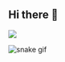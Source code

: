 ## Hi there 👋

<!--
**NicholasSC08/NicholasSC08** is a ✨ _special_ ✨ repository because its `README.md` (this file) appears on your GitHub profile.

Here are some ideas to get you started:

- 🔭 I’m currently working on ...
- 🌱 I’m currently learning ...
- 👯 I’m looking to collaborate on ...
- 🤔 I’m looking for help with ...
- 💬 Ask me about ...
- 📫 How to reach me: ...
- 😄 Pronouns: ...
- ⚡ Fun fact: ...
-->

<img src="https://github-readme-stats-eight-theta.vercel.app/api?username=nicholas-sc-08&show_icons=true&theme=dark&include_all_commits=true&count_private=true"/>

![snake gif](https://github.com/nicholas-sc-08/NicholasSC08/blob/output/github-contribution-grid-snake.svg)
